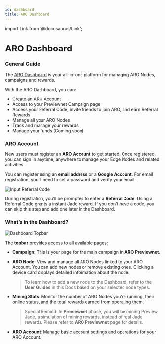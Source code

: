 ```yaml
---
id: dashboard
title: ARO Dashboard
---
```

import Link from '@docusaurus/Link';

# ARO Dashboard

### General Guide

The [ARO Dashboard](https://dashboard.ARO.network/) is your all-in-one platform for managing ARO Nodes, campaigns and rewards.

With the ARO Dashboard, you can:

- Create an ARO Account
- Access to your Previewnet Campaign page
- Access your Referral Code, invite friends to join ARO, and earn Referral Rewards
- Manage all your ARO Nodes
- Track and manage your rewards
- Manage your funds (Coming soon)

### ARO Account

New users must register an **ARO Account** to get started. Once registered, you can sign in anytime, anywhere to manage your Edge Nodes and related activities.

You can register using an **email address** or a **Google Account**. For email registration, you’ll need to set a password and verify your email.

![Input Referral Code](/img/user-guides/input_referral_code.png)

During registration, you’ll be prompted to enter a **Referral Code**. Using a Referral Code grants a instant Jade reward. If you don’t have a code, you can skip this step and add one later in the Dashboard.

### What’s in the Dashboard?

![Dashboard Topbar](/img/user-guides/dashboard_topbar.png)

The **topbar** provides access to all available pages:

- **Campaign**: This is your page for the main campaign in <Link to="/campaigns/previewnet">**ARO Previewnet**</Link>.

- **ARO Node**: View and manage all ARO Nodes linked to your ARO Account. You can add new nodes or remove existing ones. Clicking a device card displays detailed information about the node.

  > To learn how to add a new node to the Dashboard, refer to the **User Guides** in this Docs based on your selected node types.

- **Mining Stats**: Monitor the number of ARO Nodes you’re running, their online status, and the total rewards earned from operating them. 

  > Special Remind: In **Previewnet** phase, you will be mining Preview Jade, a simulation of mining rewards, instead of real Jade rewards. Please refer to <Link to="/campaigns/previewnet">**ARO Previewnet**</Link> page for details. 
- **ARO Account**: Manage basic account settings and operations for your ARO Account.